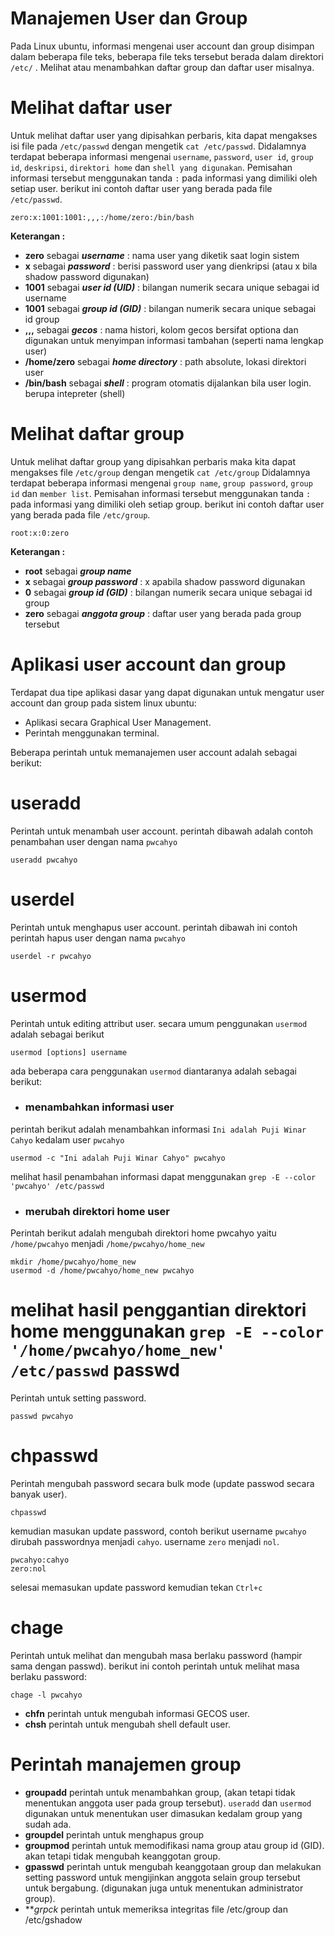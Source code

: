 Manajemen User dan Group
========================
Pada Linux ubuntu, informasi mengenai user account dan group disimpan dalam beberapa file teks, beberapa file teks tersebut berada dalam direktori `/etc/` . Melihat atau menambahkan daftar group dan daftar user misalnya. 

Melihat daftar user
===================
Untuk melihat daftar user yang dipisahkan perbaris, kita dapat mengakses isi file pada `/etc/passwd` dengan mengetik `cat /etc/passwd`. Didalamnya terdapat beberapa informasi mengenai `username`, `password`, `user id`, `group id`, `deskripsi`, `direktori home` dan `shell yang digunakan`.
Pemisahan informasi tersebut menggunakan tanda `:` pada informasi yang dimiliki oleh setiap user.
berikut ini contoh daftar user yang berada pada file `/etc/passwd`.
```
zero:x:1001:1001:,,,:/home/zero:/bin/bash
```
**Keterangan :**
- **zero** sebagai **_username_** : nama user yang diketik saat login sistem
- **x** sebagai **_password_** : berisi password user yang dienkripsi (atau x bila shadow password digunakan)
- **1001** sebagai **_user id (UID)_** : bilangan numerik secara unique sebagai id username
- **1001** sebagai **_group id (GID)_** : bilangan numerik secara unique sebagai id group
- **,,,** sebagai **_gecos_** : nama histori, kolom gecos bersifat optiona dan digunakan untuk menyimpan informasi tambahan (seperti nama lengkap user)
- **/home/zero** sebagai **_home directory_** : path absolute, lokasi direktori user
- **/bin/bash** sebagai **_shell_** : program otomatis dijalankan bila user login. berupa intepreter (shell)


Melihat daftar group
====================
Untuk melihat daftar group yang dipisahkan perbaris maka kita dapat mengakses file `/etc/group` dengan mengetik `cat /etc/group`  Didalamnya terdapat beberapa informasi mengenai `group name`, `group password`, `group id` dan `member list`.
Pemisahan informasi tersebut menggunakan tanda `:` pada informasi yang dimiliki oleh setiap group.
berikut ini contoh daftar user yang berada pada file `/etc/group`.
```
root:x:0:zero
```
**Keterangan :**
- **root** sebagai **_group name_**
- **x** sebagai **_group password_** : x apabila shadow password digunakan
- **0** sebagai **_group id (GID)_** : bilangan numerik secara unique sebagai id group
- **zero** sebagai **_anggota group_** : daftar user yang berada pada group tersebut

Aplikasi user account dan group
===============================
Terdapat dua tipe aplikasi dasar yang dapat digunakan untuk mengatur user account dan group pada sistem linux ubuntu:
- Aplikasi secara Graphical User Management.
- Perintah menggunakan terminal.

Beberapa perintah untuk memanajemen user account adalah sebagai berikut:

useradd
=======
Perintah untuk menambah user account. perintah dibawah adalah contoh penambahan user dengan nama `pwcahyo`
```
useradd pwcahyo
```
userdel 
=======
Perintah untuk menghapus user account. perintah dibawah ini contoh perintah hapus user dengan nama `pwcahyo`
```
userdel -r pwcahyo
```
usermod
=======
Perintah untuk editing attribut user. secara umum penggunakan `usermod` adalah sebagai berikut
```
usermod [options] username
``` 
ada beberapa cara penggunakan `usermod` diantaranya adalah sebagai berikut:
- ### menambahkan informasi user
perintah berikut adalah menambahkan informasi `Ini adalah Puji Winar Cahyo` kedalam user `pwcahyo`
```
usermod -c "Ini adalah Puji Winar Cahyo" pwcahyo
```
melihat hasil penambahan informasi dapat menggunakan `grep -E --color 'pwcahyo' /etc/passwd`
- ### merubah direktori home user
Perintah berikut adalah mengubah direktori home pwcahyo yaitu `/home/pwcahyo` menjadi `/home/pwcahyo/home_new`

```
mkdir /home/pwcahyo/home_new
usermod -d /home/pwcahyo/home_new pwcahyo
```
melihat hasil penggantian direktori home menggunakan `grep -E --color '/home/pwcahyo/home_new' /etc/passwd`
passwd
======
Perintah untuk setting password.
```
passwd pwcahyo
```
chpasswd
========
Perintah mengubah password secara bulk mode (update passwod secara banyak user).
```
chpasswd
```
kemudian masukan update password, contoh berikut username `pwcahyo` dirubah passwordnya menjadi `cahyo`. username `zero` menjadi `nol`.
```
pwcahyo:cahyo
zero:nol
```
selesai memasukan update password kemudian tekan `Ctrl+c`

chage
===== 
Perintah untuk melihat dan mengubah masa berlaku password (hampir sama dengan passwd). 
berikut ini contoh perintah untuk melihat masa berlaku password:
```
chage -l pwcahyo
```

- **chfn** perintah untuk mengubah informasi GECOS user.
- **chsh** perintah untuk mengubah shell default user.

Perintah manajemen group
========================
- **groupadd** perintah untuk menambahkan group, (akan tetapi tidak menentukan anggota user pada group tersebut). `useradd` dan `usermod` digunakan untuk menentukan user dimasukan kedalam group yang sudah ada.
- **groupdel** perintah untuk menghapus group
- **groupmod** perintah untuk memodifikasi nama group atau group id (GID). akan tetapi tidak mengubah keanggotan group.
- **gpasswd** perintah untuk mengubah keanggotaan group dan melakukan setting password untuk mengijinkan anggota selain group tersebut untuk bergabung. (digunakan juga untuk menentukan administrator group).
- ***grpck* perintah untuk memeriksa integritas file /etc/group dan /etc/gshadow

